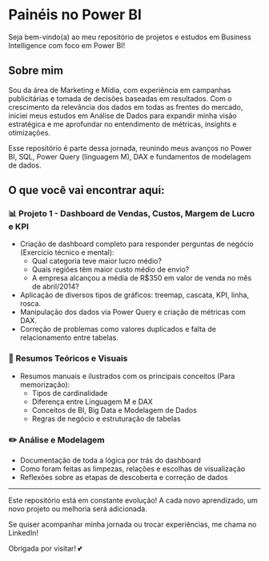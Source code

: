 # Painéis no Power BI

Seja bem-vindo(a) ao meu repositório de projetos e estudos em Business Intelligence com foco em Power BI!

## Sobre mim
Sou da área de Marketing e Mídia, com experiência em campanhas publicitárias e tomada de decisões baseadas em resultados. Com o crescimento da relevância dos dados em todas as frentes do mercado, iniciei meus estudos em Análise de Dados para expandir minha visão estratégica e me aprofundar no entendimento de métricas, insights e otimizações.

Esse repositório é parte dessa jornada, reunindo meus avanços no Power BI, SQL, Power Query (linguagem M), DAX e fundamentos de modelagem de dados.

## O que você vai encontrar aqui:

### 📊 Projeto 1 - Dashboard de Vendas, Custos, Margem de Lucro e KPI
- Criação de dashboard completo para responder perguntas de negócio (Exercício técnico e mental): 
  - Qual categoria teve maior lucro médio?
  - Quais regiões têm maior custo médio de envio?
  - A empresa alcançou a média de R$350 em valor de venda no mês de abril/2014?
- Aplicação de diversos tipos de gráficos: treemap, cascata, KPI, linha, rosca.
- Manipulação dos dados via Power Query e criação de métricas com DAX.
- Correção de problemas como valores duplicados e falta de relacionamento entre tabelas.

### 📓 Resumos Teóricos e Visuais
- Resumos manuais e ilustrados com os principais conceitos (Para memorização):
  - Tipos de cardinalidade
  - Diferença entre Linguagem M e DAX
  - Conceitos de BI, Big Data e Modelagem de Dados
  - Regras de negócio e estruturação de tabelas

### ✏️ Análise e Modelagem
- Documentação de toda a lógica por trás do dashboard
- Como foram feitas as limpezas, relações e escolhas de visualização
- Reflexões sobre as etapas de descoberta e correção de dados

---

Este repositório está em constante evolução! A cada novo aprendizado, um novo projeto ou melhoria será adicionada.

Se quiser acompanhar minha jornada ou trocar experiências, me chama no LinkedIn!

Obrigada por visitar! 💕

